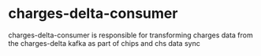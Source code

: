 # charges-delta-consumer
charges-delta-consumer is responsible for transforming charges data from the charges-delta kafka as part of chips and chs data sync
